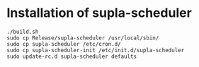 
Installation of supla-scheduler
===============================

    ./build.sh
    sudo cp Release/supla-scheduler /usr/local/sbin/
    sudo cp supla-scheduler /etc/cron.d/
    sudo cp supla-scheduler-init /etc/init.d/supla-scheduler
    sudo update-rc.d supla-scheduler defaults
